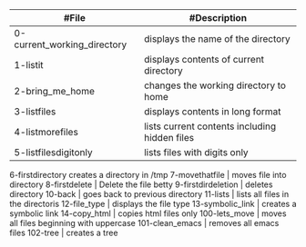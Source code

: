 #File | #Description
---- | ----
0-current_working_directory | displays the name of the directory
1-listit |  displays contents of current directory
2-bring_me_home | changes the working directory to home
3-listfiles | displays contents in long format
4-listmorefiles | lists current contents including hidden files
5-listfilesdigitonly | lists files with digits only
6-firstdirectory creates a directory in /tmp
7-movethatfile | moves file into directory
8-firstdelete | Delete the file betty
9-firstdirdeletion | deletes directory
10-back | goes back to previous directory
11-lists | lists all files in the directoris
12-file_type | displays the file type
13-symbolic_link | creates a symbolic link
14-copy_html | copies html files only
100-lets_move | moves all files beginning with uppercase
101-clean_emacs | removes all emacs files
102-tree | creates a tree
